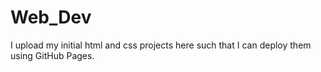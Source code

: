 # Web_Dev
I upload my initial html and css projects here such that I can deploy them using GitHub Pages.
